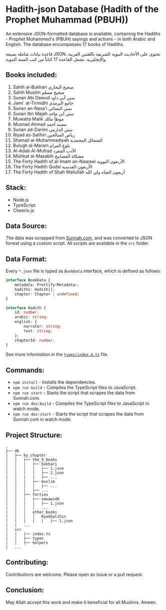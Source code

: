 # Hadith-json Database (Hadith of the Prophet Muhammad (PBUH))

An extensive JSON-formatted database is available, containing the Hadiths - Prophet Muhammed's (PBUH) sayings and actions - in both Arabic and English. The database encompasses 17 books of Hadiths.

قاعدة بيانات شاملة بصيغة JSON، تحتوي على الأحاديث النبوية الشريفة باللغتين العربية والإنجليزية. تشمل القاعدة 17 كتاباً من كتب السنة النبوية.

## Books included:

1. Sahih al-Bukhari صحيح البخاري
1. Sahih Muslim صحيح مسلم
1. Sunan Abi Dawud سنن أبي داود
1. Jami` at-Tirmidhi جامع الترمذي
1. Sunan an-Nasa'i سنن النسائي
1. Sunan Ibn Majah سنن ابن ماجه
1. Muwatta Malik موطأ مالك
1. Musnad Ahmad مسند أحمد
1. Sunan ad-Darimi سنن الدارمي
1. Riyad as-Salihin رياض الصالحين
1. Shamail al-Muhammadiyah الشمائل المحمدية
1. Bulugh al-Maram بلوغ المرام
1. Al-Adab Al-Mufrad الأدب المفرد
1. Mishkat al-Masabih مشكاة المصابيح
1. The Forty Hadith of al-Imam an-Nawawi الأربعون النووية
1. The Forty Hadith Qudsi الأربعون القدسية
1. The Forty Hadith of Shah Waliullah أربعون الشاه ولي الله

## Stack:

- Node.js
- TypeScript
- Cheerio.js

## Data Source: 

The data was scrapped from [Sunnah.com](https://sunnah.com/), and was converted to JSON format using a custom script. All scripts are available in the `src` folder.

## Data Format:

Every `*.json` file is typed as `BookData` interface, which is defined as follows:

```typescript
interface BookData {
	metadata: Prettify<Metadata>;
	hadiths: Hadith[];
	chapter: Chapter | undefined;
}

interface Hadith {
	id: number;
	arabic: string;
	english: {
		narrator: string;
		text: string;
	};
	chapterId: number;
}
```

See more information in the [`types/index.d.ts`](./types/index.d.ts) file.

## Commands: 

- `npm install` - Installs the dependencies.
- `npm run build` - Compiles the TypeScript files to JavaScript.
- `npm run start` - Starts the script that scrapes the data from Sunnah.com.
- `npm run dev:build` - Compiles the TypeScript files to JavaScript in watch mode.
- `npm run dev:start` - Starts the script that scrapes the data from Sunnah.com in watch mode.

## Project Structure:

```
.
├── db
│   ├── by_chapter
│   │   ├── the_9_books
|   |   |   ├── bukhari
|   |   |   |   ├── 1.json
|   |   |   |   ├── 2.json
|   |   |   |   ├── ...
|   |   |   ├── muslim
|   |   |   |   ├── ...
|   |   |   ├── ...
│   │   ├── forties
|   |   |   ├── nawawi40
|   |   |   |   ├── 1.json
|   |   |   |   ...
|   |   |   other_books
|   |   |   |   RyadSalihin
|   |   |   |   |   ├── 1.json
|   |   ...
|   src
|   |   ├── index.ts
|   |   ├── types
|   |   ├── helpers
|   ...
```

## Contributing:

Contributions are welcome. Please open an issue or a pull request.

## Conclusion:

May Allah accept this work and make it beneficial for all Muslims. Ameen.